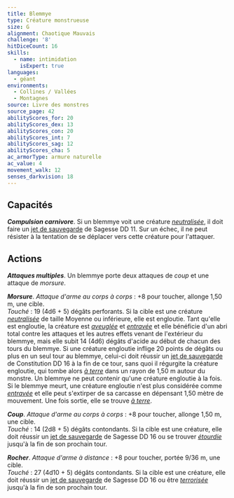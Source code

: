 ```yaml
---
title: Blemmye
type: Créature monstrueuse
size: G
alignment: Chaotique Mauvais
challenge: '8'
hitDiceCount: 16
skills:
  - name: intimidation
    isExpert: true
languages:
  - géant
environments:
  - Collines / Vallées
  - Montagnes
source: Livre des monstres
source_page: 42
abilityScores_for: 20
abilityScores_dex: 13
abilityScores_con: 20
abilityScores_int: 7
abilityScores_sag: 12
abilityScores_cha: 5
ac_armorType: armure naturelle
ac_value: 4
movement_walk: 12
senses_darkvision: 18
---
```

## Capacités
_**Compulsion carnivore**_. Si un blemmye voit une créature [_neutralisée_](/gerer-la-sante-du-personnage/#neutralise), il doit faire un [jet de sauvegarde](/utiliser-les-caracteristiques/#jets-de-sauvegarde) de Sagesse DD 11. Sur un échec, il ne peut résister à la tentation de se déplacer vers cette créature pour l'attaquer.

## Actions
_**Attaques multiples**_. Un blemmye porte deux attaques de _coup_ et une attaque de _morsure_.

_**Morsure**_. _Attaque d'arme au corps à corps_ : +8 pour toucher, allonge 1,50 m, une cible.  
_Touché_ : 19 (4d6 + 5) dégâts perforants. Si la cible est une créature [_neutralisée_](/gerer-la-sante-du-personnage/#neutralise) de taille Moyenne ou inférieure, elle est engloutie. Tant qu'elle est engloutie, la créature est [_aveuglée_](/gerer-la-sante-du-personnage/#aveugle) et [_entravée_](/gerer-la-sante-du-personnage/#entrave) et elle bénéficie d'un abri total contre les attaques et les autres effets venant de l'extérieur du blemmye, mais elle subit 14 (4d6) dégâts d'acide au début de chacun des tours du blemmye. Si une créature engloutie inflige 20 points de dégâts ou plus en un seul tour au blemmye, celui-ci doit réussir un [jet de sauvegarde](/utiliser-les-caracteristiques/#jets-de-sauvegarde) de Constitution DD 16 à la fin de ce tour, sans quoi il régurgite la créature engloutie, qui tombe alors [_à terre_](/gerer-la-sante-du-personnage/#a-terre) dans un rayon de 1,50 m autour du monstre. Un blemmye ne peut contenir qu'une créature engloutie à la fois. Si le blemmye meurt, une créature engloutie n'est plus considérée comme [_entravée_](/gerer-la-sante-du-personnage/#entrave) et elle peut s'extirper de sa carcasse en dépensant 1,50 mètre de mouvement. Une fois sortie, elle se trouve [_à terre_](/gerer-la-sante-du-personnage/#a-terre).

_**Coup**_. _Attaque d'arme au corps à corps_ : +8 pour toucher, allonge 1,50 m, une cible.  
_Touché_ : 14 (2d8 + 5) dégâts contondants. Si la cible est une créature, elle doit réussir un [jet de sauvegarde](/utiliser-les-caracteristiques/#jets-de-sauvegarde) de Sagesse DD 16 ou se trouver [_étourdie_](/gerer-la-sante-du-personnage/#etourdi) jusqu'à la fin de son prochain tour.

_**Rocher**_. _Attaque d'arme à distance_ : +8 pour toucher, portée 9/36 m, une cible.  
_Touché_ : 27 (4d10 + 5) dégâts contondants. Si la cible est une créature, elle doit réussir un [jet de sauvegarde](/utiliser-les-caracteristiques/#jets-de-sauvegarde) de Sagesse DD 16 ou être [_terrorisée_](/gerer-la-sante-du-personnage/#terrorise) jusqu'à la fin de son prochain tour.
